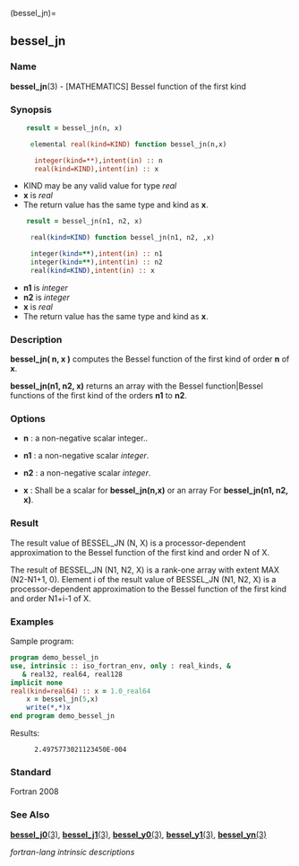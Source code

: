 (bessel_jn)=
## bessel_jn

### **Name**

**bessel_jn**(3) - \[MATHEMATICS\] Bessel function of the first kind

### **Synopsis**

```fortran
    result = bessel_jn(n, x)
```

```fortran
     elemental real(kind=KIND) function bessel_jn(n,x)

      integer(kind=**),intent(in) :: n
      real(kind=KIND),intent(in) :: x
```

- KIND may be any valid value for type _real_
- **x** is _real_
- The return value has the same type and kind as **x**.

```fortran
    result = bessel_jn(n1, n2, x)
```

```fortran
     real(kind=KIND) function bessel_jn(n1, n2, ,x)

     integer(kind=**),intent(in) :: n1
     integer(kind=**),intent(in) :: n2
     real(kind=KIND),intent(in) :: x
```

- **n1** is _integer_
- **n2** is _integer_
- **x** is _real_
- The return value has the same type and kind as **x**.

### **Description**

**bessel_jn( n, x )** computes the Bessel function of the first kind of
order **n** of **x**.

**bessel_jn(n1, n2, x)** returns an array with the Bessel
function\|Bessel functions of the first kind of the orders **n1**
to **n2**.

### **Options**

- **n**
  : a non-negative scalar integer..

- **n1**
  : a non-negative scalar _integer_.

- **n2**
  : a non-negative scalar _integer_.

- **x**
  : Shall be a scalar for **bessel_jn(n,x)** or an array
  For **bessel_jn(n1, n2, x)**.

### **Result**

The result value of BESSEL_JN (N, X) is a processor-dependent
approximation to the Bessel function of the first kind and order N
of X.

The result of BESSEL_JN (N1, N2, X) is a rank-one array with extent
MAX (N2-N1+1, 0). Element i of the result value of BESSEL_JN (N1,
N2, X) is a processor-dependent approximation to the Bessel function
of the first kind and order N1+i-1 of X.

### **Examples**

Sample program:

```fortran
program demo_bessel_jn
use, intrinsic :: iso_fortran_env, only : real_kinds, &
   & real32, real64, real128
implicit none
real(kind=real64) :: x = 1.0_real64
    x = bessel_jn(5,x)
    write(*,*)x
end program demo_bessel_jn
```

Results:

```text
      2.4975773021123450E-004
```

### **Standard**

Fortran 2008

### **See Also**

[**bessel_j0**(3)](#bessel_j0),
[**bessel_j1**(3)](#bessel_j1),
[**bessel_y0**(3)](#bessel_y0),
[**bessel_y1**(3)](#bessel_y1),
[**bessel_yn**(3)](#bessel_yn)

_fortran-lang intrinsic descriptions_
